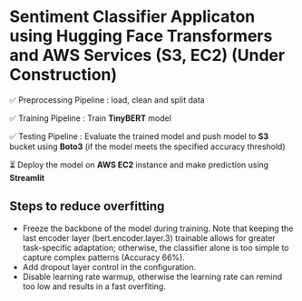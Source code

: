 # Sentiment Classifier Applicaton using **Hugging Face Transformers** and **AWS Services (S3, EC2)** (Under Construction)
✅​ Preprocessing Pipeline : load, clean and split data

✅​ Training Pipeline : Train **TinyBERT** model

✅​​ Testing Pipeline : Evaluate the trained model and push model to **S3** bucket using **Boto3** (if the model meets the specified accuracy threshold)


​⏳ Deploy the model on **AWS EC2** instance and make prediction using **Streamlit**

## Steps to reduce overfitting
- Freeze the backbone of the model during training. Note that keeping the last encoder layer (bert.encoder.layer.3) trainable allows for greater task-specific adaptation; otherwise, the classifier alone is too simple to capture complex patterns (Accuracy 66%). 
- Add dropout layer control in the configuration.
- Disable learning rate warmup, otherwise the learning rate can remind too low and results in a fast overfiting.
